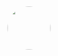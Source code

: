 <div style="display: flex; justify-content: center; align-items: center; flex-direction: column; gap: 20px;">
  <img
    src="https://media3.giphy.com/media/v1.Y2lkPTc5MGI3NjExcmJ3em5iN2p1dmE3d2NwaXprdm0yeWVxdGF6aWtwank5dnM5eGpyeiZlcD12MV9pbnRlcm5hbF9naWZfYnlfaWQmY3Q9Zw/4lu5FuhtrbaOQgKN57/giphy.gif"
    alt=""
    style="height: 100px; width: 100px; border-radius: 50%;"
  />
</div>

<!--
**Lisarusx1/Lisarusx1** is a ✨ _special_ ✨ repository because its `README.md` (this file) appears on your GitHub profile.

Here are some ideas to get you started:

- 🔭 I’m currently working on ...
- 🌱 I’m currently learning ...
- 👯 I’m looking to collaborate on ...
- 🤔 I’m looking for help with ...
- 💬 Ask me about ...
- 📫 How to reach me: ...
- 😄 Pronouns: ...
- ⚡ Fun fact: ...
-->
